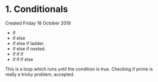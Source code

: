 # 1. Conditionals
Created Friday 18 October 2019

* if
* if else
* if else if ladder.
* if else if nested.
* if if if 
* if if if else


This is a loop which runs until the condition is true.
Checking if prime is really a tricky problem, accepted.

